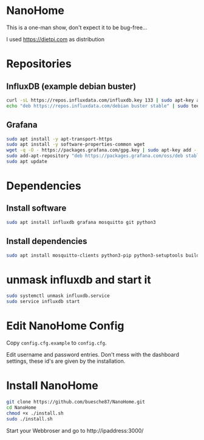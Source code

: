 # NanoHome

This is a one-man show, don't expect it to be bug-free...

I used https://dietpi.com as distribution

# Repositories

## InfluxDB (example debian buster)

```bash
curl -sL https://repos.influxdata.com/influxdb.key 133 | sudo apt-key add -
echo "deb https://repos.influxdata.com/debian buster stable" | sudo tee /etc/apt/sources.list.d/influxdb.list
```

## Grafana
```bash
sudo apt install -y apt-transport-https
sudo apt install -y software-properties-common wget
wget -q -O - https://packages.grafana.com/gpg.key | sudo apt-key add -
sudo add-apt-repository "deb https://packages.grafana.com/oss/deb stable main"
sudo apt update
```

# Dependencies


## Install software
```bash
sudo apt install influxdb grafana mosquitto git python3
```
## Install dependencies
```bash
sudo apt install mosquitto-clients python3-pip python3-setuptools build-essential libfreetype6-dev libjpeg-dev jq openssl python3-influxdb python3-wheel python3-paho-mqtt tree
```

# unmask influxdb and start it
```bash
sudo systemctl unmask influxdb.service
sudo service influxdb start
```

# Edit NanoHome Config

Copy `config.cfg.example` to `config.cfg`.

Edit username and password entries. Don't mess with the dashboard settings, these id's are given by the installation.

# Install NanoHome
```bash
git clone https://github.com/buesche87/NanoHome.git
cd NanoHome
chmod +x ./install.sh
sudo ./install.sh
```

Start your Webbroser and go to http://ipaddress:3000/
